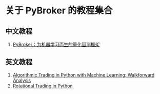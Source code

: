 # 关于 PyBroker 的教程集合

## 中文教程

1. [PyBroker：为机器学习而生的量化回测框架](https://zhuanlan.zhihu.com/p/623542060)

## 英文教程

1. [Algorithmic Trading in Python with Machine Learning: Walkforward Analysis](https://medium.com/@edtechre/algotrading-in-python-with-machine-learning-walkforward-analysis-1ebfb8a9fcf0)
2. [Rotational Trading in Python](https://medium.com/@edtechre/rotational-trading-in-python-4e754840a8)
